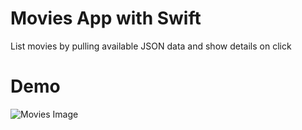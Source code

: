 # Movies App with Swift
 List movies by pulling available JSON data and show details on click
# Demo
![Movies Image](https://github.com/ferdidemircitr/movies-app/blob/main/moviesapp.png)
